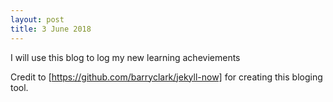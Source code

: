 ```yaml
---
layout: post
title: 3 June 2018
---
```


I will use this blog to log my new learning acheviements 

Credit to [https://github.com/barryclark/jekyll-now] for creating this bloging tool. 
